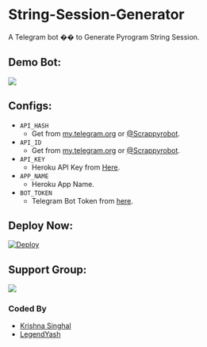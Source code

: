 # String-Session-Generator
A Telegram bot �� to Generate Pyrogram String Session.

## Demo Bot:
<a href="https://t.me/UsePyrogramBot"><img src="https://img.shields.io/badge/Telegram-Bot-blue.svg?logo=telegram"></a>

## Configs:
- `API_HASH`
  - Get from [my.telegram.org](https://my.telegram.org) or [@Scrappyrobot](https://telegram.dog/Scrappyrobot).
- `API_ID`
  - Get from [my.telegram.org](https://my.telegram.org) or [@Scrappyrobot](https://telegram.dog/Scrappyrobot).
- `API_KEY`
  - Heroku API Key from [Here](https://dashboard.heroku.com/account).
- `APP_NAME`
  - Heroku App Name.
- `BOT_TOKEN`
  - Telegram Bot Token from [here](https://t.me/BotFather).

## Deploy Now:
[![Deploy](https://www.herokucdn.com/deploy/button.svg)](https://heroku.com/deploy?template=https://github.com/LegendYash/genStr/tree/master)

## Support Group:
<a href="https://t.me/https://t.me/yashtgbot"><img src="https://img.shields.io/badge/Telegram-Join%20Telegram%20Group-blue.svg?logo=telegram"></a>

### Coded By
- [Krishna Singhal](https://github.com/Krishna-Singhal)
- [LegendYash](https://github.com/LegendYash) 
